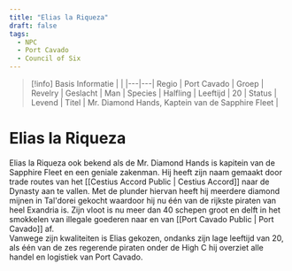 ```yaml
---
title: "Elias la Riqueza"
draft: false
tags:
  - NPC
  - Port Cavado
  - Council of Six
---
```

 
> [!info]
> Basis Informatie |   |
> |---|---|
> Regio | Port Cavado |
> Groep | Revelry |
> Geslacht | Man |
> Species | Halfling |
> Leeftijd | 20 |
> Status | Levend |
> Titel | Mr. Diamond Hands, Kaptein van de Sapphire Fleet |

# Elias la Riqueza
Elias la Riqueza ook bekend als de Mr. Diamond Hands is kapitein van de Sapphire Fleet en een geniale zakenman. Hij heeft zijn naam gemaakt door trade routes van het [[Cestius Accord Public | Cestius Accord]] naar de Dynasty aan te vallen. Met de plunder hiervan heeft hij meerdere diamond mijnen in Tal'dorei gekocht waardoor hij nu één van de rijkste piraten van heel Exandria is. Zijn vloot is nu meer dan 40 schepen groot en delft in het smokkelen van illegale goederen naar en van [[Port Cavado Public | Port Cavado]] af.  
Vanwege zijn kwaliteiten is Elias gekozen, ondanks zijn lage leeftijd van 20, als één van de zes regerende piraten onder de High C hij overziet alle handel en logistiek van Port Cavado.